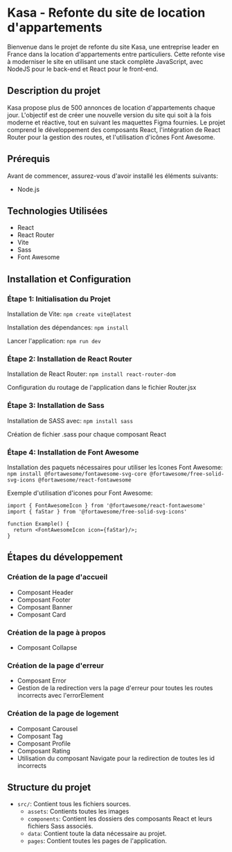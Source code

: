 # Kasa - Refonte du site de location d'appartements

Bienvenue dans le projet de refonte du site Kasa, une entreprise leader en France dans la location d'appartements entre particuliers. Cette refonte vise à moderniser le site en utilisant une stack complète JavaScript, avec NodeJS pour le back-end et React pour le front-end.

## Description du projet

Kasa propose plus de 500 annonces de location d'appartements chaque jour. L'objectif est de créer une nouvelle version du site qui soit à la fois moderne et réactive, tout en suivant les maquettes Figma fournies. Le projet comprend le développement des composants React, l'intégration de React Router pour la gestion des routes, et l'utilisation d'icônes Font Awesome.

## Prérequis
Avant de commencer, assurez-vous d'avoir installé les éléments suivants:
* Node.js

## Technologies Utilisées
* React
* React Router
* Vite
* Sass
* Font Awesome

## Installation et Configuration
### Étape 1: Initialisation du Projet
Installation de Vite: 
`npm create vite@latest`

Installation des dépendances: 
`npm install`

Lancer l'application: 
`npm run dev`

### Étape 2: Installation de React Router 
Installation de React Router:
`npm install react-router-dom`

Configuration du routage de l'application dans le fichier Router.jsx

### Étape 3: Installation de Sass
Installation de SASS avec:
`npm install sass`

Création de fichier .sass pour chaque composant React

### Étape 4: Installation de Font Awesome
Installation des paquets nécessaires pour utiliser les îcones Font Awesome: 
`npm install @fortawesome/fontawesome-svg-core @fortawesome/free-solid-svg-icons @fortawesome/react-fontawesome`

Exemple d'utilisation d'icones pour Font Awesome: 

```
import { FontAwesomeIcon } from '@fortawesome/react-fontawesome'
import { faStar } from '@fortawesome/free-solid-svg-icons'

function Example() {
  return <FontAwesomeIcon icon={faStar}/>;
}
```

## Étapes du développement

### Création de la page d'accueil
* Composant Header
* Composant Footer
* Composant Banner
* Composant Card

### Création de la page à propos
* Composant Collapse

### Création de la page d'erreur
* Composant Error
* Gestion de la redirection vers la page d'erreur pour toutes les routes incorrects avec l'errorElement

### Création de la page de logement
* Composant Carousel
* Composant Tag
* Composant Profile
* Composant Rating
* Utilisation du composant Navigate pour la redirection de toutes les id incorrects

## Structure du projet
* `src/`: Contient tous les fichiers sources.
    * `assets`: Contients toutes les images
    * `components`: Contient les dossiers des composants React et leurs fichiers Sass associés.
    * `data`: Contient toute la data nécessaire au projet.
    * `pages`: Contient toutes les pages de l'application.